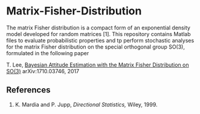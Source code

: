 # Matrix-Fisher-Distribution

The matrix Fisher distribution is a compact form of an exponential density model developed for random matrices [1]. This repository contains Matlab files to evaluate probabilistic properties and tp perform stochastic analyses for the matrix Fisher distribution on the special orthogonal group SO(3), formulated in the following paper

T. Lee, [Bayesian Attitude Estimation with the Matrix Fisher Distribution on SO(3)](https://arxiv.org/abs/1710.03746/) 	arXiv:1710.03746, 2017

## References
1.  K. Mardia and P. Jupp, *Directional Statistics,* Wiley, 1999.

